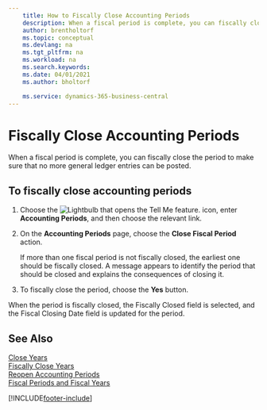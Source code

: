 ```yaml
---
    title: How to Fiscally Close Accounting Periods
    description: When a fiscal period is complete, you can fiscally close the period to make sure that no more general ledger entries can be posted.
    author: brentholtorf
    ms.topic: conceptual
    ms.devlang: na
    ms.tgt_pltfrm: na
    ms.workload: na
    ms.search.keywords:
    ms.date: 04/01/2021
    ms.author: bholtorf

    ms.service: dynamics-365-business-central
---
```

# Fiscally Close Accounting Periods
When a fiscal period is complete, you can fiscally close the period to make sure that no more general ledger entries can be posted.  

## To fiscally close accounting periods  

1.  Choose the ![Lightbulb that opens the Tell Me feature.](../../media/ui-search/search_small.png "Tell me what you want to do") icon, enter **Accounting Periods**, and then choose the relevant link.  
2.  On the **Accounting Periods** page, choose the **Close Fiscal Period** action.  

    If more than one fiscal period is not fiscally closed, the earliest one should be fiscally closed. A message appears to identify the period that should be closed and explains the consequences of closing it.  

3.  To fiscally close the period, choose the **Yes** button.  

When the period is fiscally closed, the Fiscally Closed field is selected, and the Fiscal Closing Date field is updated for the period.  

## See Also  
 [Close Years](how-to-close-years.md)   
 [Fiscally Close Years](how-to-fiscally-close-years.md)   
 [Reopen Accounting Periods](how-to-reopen-accounting-periods.md)   
 [Fiscal Periods and Fiscal Years](fiscal-periods-and-fiscal-years.md)


[!INCLUDE[footer-include](../../includes/footer-banner.md)]